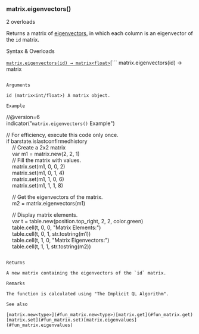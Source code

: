 ### matrix.eigenvectors()

2 overloads

Returns a matrix of [eigenvectors](https://en.wikipedia.org/wiki/Eigenvalues_and_eigenvectors), in which each column is an eigenvector of the `id` matrix.

Syntax & Overloads

[```
matrix.eigenvectors(id) → matrix<float>
```](#fun_matrix.eigenvectors-0)[```
matrix.eigenvectors(id) → matrix<int>
```](#fun_matrix.eigenvectors-1)

Arguments

id (matrix<int/float>) A matrix object.

Example

```
//@version=6  
indicator("`matrix.eigenvectors()` Example")  
  
// For efficiency, execute this code only once.  
if barstate.islastconfirmedhistory  
    // Create a 2x2 matrix  
    var m1 = matrix.new<int>(2, 2, 1)  
    // Fill the matrix with values.  
    matrix.set(m1, 0, 0, 2)  
    matrix.set(m1, 0, 1, 4)  
    matrix.set(m1, 1, 0, 6)  
    matrix.set(m1, 1, 1, 8)  
  
    // Get the eigenvectors of the matrix.  
    m2 = matrix.eigenvectors(m1)  
  
    // Display matrix elements.  
    var t = table.new(position.top_right, 2, 2, color.green)  
    table.cell(t, 0, 0, "Matrix Elements:")  
    table.cell(t, 0, 1, str.tostring(m1))  
    table.cell(t, 1, 0, "Matrix Eigenvectors:")  
    table.cell(t, 1, 1, str.tostring(m2))
```

Returns

A new matrix containing the eigenvectors of the `id` matrix.

Remarks

The function is calculated using "The Implicit QL Algorithm".

See also

[matrix.new<type>](#fun_matrix.new<type>)[matrix.get](#fun_matrix.get)[matrix.set](#fun_matrix.set)[matrix.eigenvalues](#fun_matrix.eigenvalues)
